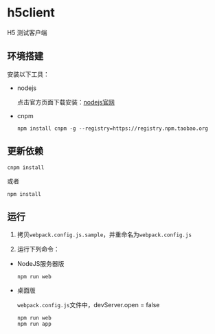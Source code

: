 # h5client

H5 测试客户端

## 环境搭建

安装以下工具：

-   nodejs

    点击官方页面下载安装：[nodejs官网](https://nodejs.org)

-   cnpm

    ```dos
    npm install cnpm -g --registry=https://registry.npm.taobao.org
    ```

## 更新依赖

```dos
cnpm install
```

或者

```dos
npm install
```

## 运行

  1. 拷贝`webpack.config.js.sample`，并重命名为`webpack.config.js`
  
  1. 运行下列命令：

  - NodeJS服务器版
    
      ```dos
      npm run web
      ```
    

  - 桌面版

      `webpack.config.js`文件中，devServer.open = false

      ```dos
      npm run web
      npm run app
      ```
